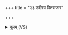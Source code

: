 +++
title = "२३ उदीरय पितराजार"

+++
<details><summary>मूलम् (VS)</summary>

उदी॑रय पि॒तरा॑जा॒र आ भग॒मिय॑क्षति हर्य॒तो हृ॒त्त इ॑ष्यति।  
विव॑क्ति॒ वह्निः॑ स्वप॒स्यते॑म॒खस्त॑वि॒ष्यते॒ असु॑रो॒ वेप॑ते म॒ती ॥
</details>